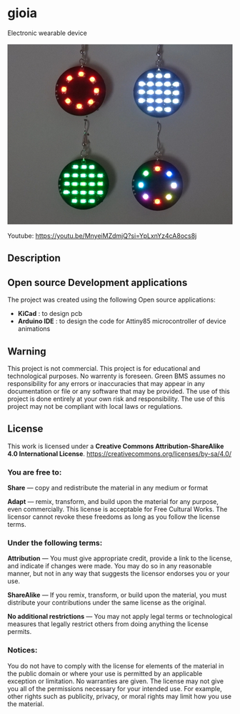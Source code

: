 # gioia
Electronic wearable device <br> 
<br> 
![alt-text](https://github.com/Green-bms/gioia/blob/master/Pictures/Gioia_logo.jpg)

Youtube: https://youtu.be/MnyeiMZdmjQ?si=YpLxnYz4cA8ocs8j

## Description

## Open source Development applications
The project was created using the following Open source applications:
- **KiCad** : to design pcb
- **Arduino IDE** : to design the code for Attiny85 microcontroller of device animations

## Warning
This project is not commercial. This project is for educational and technological purposes.
No warrenty is foreseen.
Green BMS assumes no responsibility for any errors or inaccuracies that may appear in any documentation or file or any software that may be provided.
The use of this project is done entirely at your own risk and responsibility.
The use of this project may not be compliant with local laws or regulations.

## License

This work is licensed under a **Creative Commons Attribution-ShareAlike 4.0 International License**.
https://creativecommons.org/licenses/by-sa/4.0/

### You are free to:

**Share** — copy and redistribute the material in any medium or format

**Adapt**  — remix, transform, and build upon the material
for any purpose, even commercially.
This license is acceptable for Free Cultural Works.
The licensor cannot revoke these freedoms as long as you follow the license terms.

### Under the following terms:

**Attribution** — You must give appropriate credit, provide a link to the license, and indicate if changes were made. You may do so in any reasonable manner, but not in any way that suggests the licensor endorses you or your use.

**ShareAlike** — If you remix, transform, or build upon the material, you must distribute your contributions under the same license as the original.

**No additional restrictions** — You may not apply legal terms or technological measures that legally restrict others from doing anything the license permits.

### Notices:
You do not have to comply with the license for elements of the material in the public domain or where your use is permitted by an applicable exception or limitation.
No warranties are given. The license may not give you all of the permissions necessary for your intended use. For example, other rights such as publicity, privacy, or moral rights may limit how you use the material.

